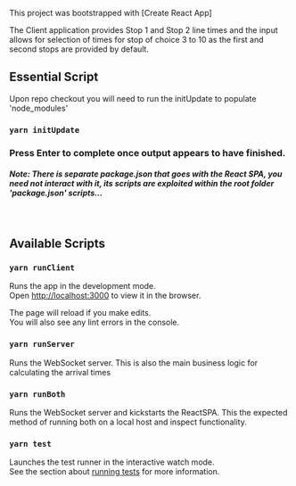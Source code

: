 This project was bootstrapped with [Create React App]

The Client application provides Stop 1 and  Stop 2 line times and the input allows for selection of times for stop of choice 3 to 10 as
the first and second stops are provided by default.

## Essential Script
Upon repo checkout you will need to run the initUpdate to populate 'node_modules'  
### `yarn initUpdate`
###  Press Enter to complete once output appears to have finished.
##### Note: There is separate package.json that goes with the React SPA, you need not interact with it, its scripts are exploited within the root folder 'package.json' scripts...
<br >

## Available Scripts
### `yarn runClient`

Runs the app in the development mode.<br />
Open [http://localhost:3000](http://localhost:3000) to view it in the browser.

The page will reload if you make edits.<br />
You will also see any lint errors in the console.

### `yarn runServer`

Runs the WebSocket server.  This is also the main business logic for calculating the arrival times 

### `yarn runBoth`

Runs the WebSocket server and kickstarts the ReactSPA. This the expected method of running both on a local host and inspect functionality. 



### `yarn test`

Launches the test runner in the interactive watch mode.<br />
See the section about [running tests](https://facebook.github.io/create-react-app/docs/running-tests) for more information.

